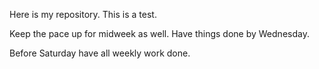 Here is my repository.
This is a test.

Keep the pace up for midweek as well. Have things done by Wednesday. 

Before Saturday have all weekly work done.